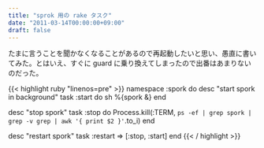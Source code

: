 ```yaml
---
title: "sprok 用の rake タスク"
date: "2011-03-14T00:00:00+09:00"
draft: false
---
```

たまに言うことを聞かなくなることがあるので再起動したいと思い、愚直に書いてみた。とはいえ、すぐに guard に乗り換えてしまったので出番はあまりないのだった。

{{< highlight ruby "linenos=pre" >}}
namespace :spork do
 desc "start spork in background"
 task :start do
   sh %{spork &}
 end

 desc "stop spork"
 task :stop do
   Process.kill(:TERM, `ps -ef | grep spork | grep -v grep | awk '{ print $2 }'`.to_i)
 end

 desc "restart spork"
 task :restart => [:stop, :start]
end
{{< / highlight >}}

